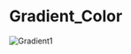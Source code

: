 # Gradient_Color

![Gradient1](https://github.com/user-attachments/assets/60d6335b-cf06-4af2-9e36-9447f03bd1b2)
